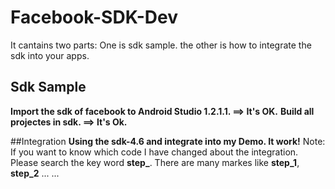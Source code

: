 # Facebook-SDK-Dev
It cantains two parts: 
One is sdk sample. the other is how to integrate the sdk into your apps.

## Sdk Sample
**Import the sdk of facebook to Android Studio 1.2.1.1. ==> It's OK.**
**Build all projectes in sdk. ==> It's Ok.**

##Integration
**Using the sdk-4.6 and integrate into my Demo. It work!**
Note:
If you want to know which code I have changed about the integration. Please search the key word **step_**.
There are many markes like **step_1**, **step_2** ... ...



